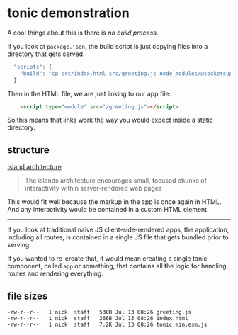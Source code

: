 # tonic demonstration

A cool things about this is there is *no build process*.

If you look at `package.json`, the build script is just copying files into a directory that gets served.

```js
  "scripts": {
    "build": "cp src/index.html src/greeting.js node_modules/@socketsupply/tonic/dist/tonic.min.esm.js public",
  }
```

Then in the HTML file, we are just linking to our app file:

```html
    <script type="module" src="/greeting.js"></script>
```

So this means that links work the way you would expect inside a static directory.

## structure

[island architecture](https://www.patterns.dev/posts/islands-architecture/)

> The islands architecture encourages small, focused chunks of interactivity within server-rendered web pages

This would fit well because the markup in the app is once again in HTML. And any interactivity would be contained in a custom HTML element.

----------------

If you look at traditional naïve JS client-side-rendered apps, the application, including all routes, is contained in a single JS file that gets bundled prior to serving.

If you wanted to re-create that, it would mean creating a single tonic component, called `app` or something, that contains all the logic for handling routes and rendering everything.


## file sizes

```
-rw-r--r--   1 nick  staff   530B Jul 13 08:26 greeting.js
-rw-r--r--   1 nick  staff   366B Jul 13 08:26 index.html
-rw-r--r--   1 nick  staff   7.2K Jul 13 08:26 tonic.min.esm.js
```
